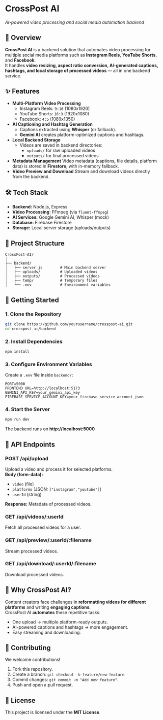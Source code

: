# CrossPost AI
*AI-powered video processing and social media automation backend*

## 📖 Overview
**CrossPost AI** is a backend solution that automates video processing for multiple social media platforms such as **Instagram Reels**, **YouTube Shorts**, and **Facebook**.  
It handles **video resizing, aspect ratio conversion, AI-generated captions, hashtags, and local storage of processed videos** — all in one backend service.

## ✨ Features
- **Multi-Platform Video Processing**
  - Instagram Reels: `9:16` (1080x1920)  
  - YouTube Shorts: `16:9` (1920x1080)  
  - Facebook: `4:5` (1080x1350)
- **AI Captioning and Hashtag Generation**
  - Captions extracted using **Whisper** (or fallback).  
  - **Gemini AI** creates platform-optimized captions and hashtags.
- **Local Backend Storage**
  - Videos are saved in backend directories:  
    - `uploads/` for raw uploaded videos  
    - `outputs/` for final processed videos  
- **Metadata Management**
  Video metadata (captions, file details, platform data) is stored in **Firestore**, with in-memory fallback.
- **Video Preview and Download**
  Stream and download videos directly from the backend.

## 🛠 Tech Stack
- **Backend:** Node.js, Express  
- **Video Processing:** FFmpeg (via `fluent-ffmpeg`)  
- **AI Services:** Google Gemini AI, Whisper (mock)  
- **Database:** Firebase Firestore  
- **Storage:** Local server storage (uploads/outputs)  

## 📂 Project Structure
```
CrossPost-AI/
│
├── backend/
│   ├── server.js        # Main backend server
│   ├── uploads/         # Uploaded videos
│   ├── outputs/         # Processed videos
│   ├── temp/            # Temporary files
│   └── .env             # Environment variables
```

## 🚀 Getting Started
### 1. Clone the Repository
```bash
git clone https://github.com/yourusername/crosspost-ai.git
cd crosspost-ai/backend
```
### 2. Install Dependencies
```bash
npm install
```
### 3. Configure Environment Variables
Create a `.env` file inside `backend/`:
```env
PORT=5000
FRONTEND_URL=http://localhost:5173
GEMINI_API_KEY=your_gemini_api_key
FIREBASE_SERVICE_ACCOUNT_KEY=your_firebase_service_account_json
```
### 4. Start the Server
```bash
npm run dev
```
The backend runs on **http://localhost:5000**

## 📡 API Endpoints
### POST /api/upload
Upload a video and process it for selected platforms.  
**Body (form-data):**
- `video` (file)
- `platforms` (JSON: `["instagram","youtube"]`)
- `userId` (string)

**Response:** Metadata of processed videos.

### GET /api/videos/:userId
Fetch all processed videos for a user.

### GET /api/preview/:userId/:filename
Stream processed videos.

### GET /api/download/:userId/:filename
Download processed videos.

## 🌟 Why CrossPost AI?
Content creators face challenges in **reformatting videos for different platforms** and writing **engaging captions**.  
CrossPost AI **automates** these repetitive tasks:  
- One upload → multiple platform-ready outputs.  
- AI-powered captions and hashtags → more engagement.  
- Easy streaming and downloading.

## 🤝 Contributing
We welcome contributions!  
1. Fork this repository.  
2. Create a branch: `git checkout -b feature/new-feature`.  
3. Commit changes: `git commit -m "Add new feature"`.  
4. Push and open a pull request.

## 📝 License
This project is licensed under the **MIT License**.
